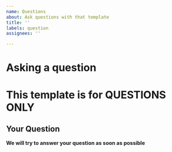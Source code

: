 ```yaml
---
name: Questions
about: Ask questions with that template
title: ''
labels: question
assignees: ''

---
```


# Asking a question

# This template is for **QUESTIONS ONLY**

## Your Question

**We will try to answer your question as soon as possible**
